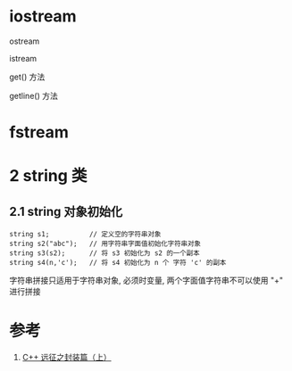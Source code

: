 # iostream

ostream

istream

get() 方法

getline() 方法

# fstream

# 2 string 类

## 2.1 string 对象初始化

```
string s1;			// 定义空的字符串对象
string s2("abc");	// 用字符串字面值初始化字符串对象
string s3(s2);		// 将 s3 初始化为 s2 的一个副本
string s4(n,'c');	// 将 s4 初始化为 n 个 字符 'c' 的副本
```

字符串拼接只适用于字符串对象, 必须时变量, 两个字面值字符串不可以使用 "+" 进行拼接

# 参考

1. [C++ 远征之封装篇（上）](http://www.imooc.com/learn/382)
